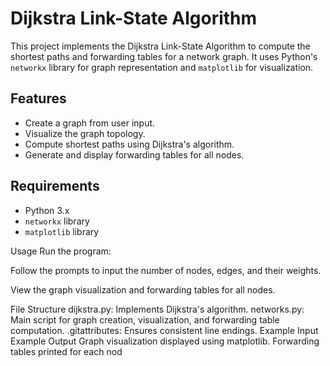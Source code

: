 # Dijkstra Link-State Algorithm

This project implements the Dijkstra Link-State Algorithm to compute the shortest paths and forwarding tables for a network graph. It uses Python's `networkx` library for graph representation and `matplotlib` for visualization.

## Features

- Create a graph from user input.
- Visualize the graph topology.
- Compute shortest paths using Dijkstra's algorithm.
- Generate and display forwarding tables for all nodes.

## Requirements

- Python 3.x
- `networkx` library
- `matplotlib` library


Usage
Run the program:

Follow the prompts to input the number of nodes, edges, and their weights.

View the graph visualization and forwarding tables for all nodes.

File Structure
dijkstra.py: Implements Dijkstra's algorithm.
networks.py: Main script for graph creation, visualization, and forwarding table computation.
.gitattributes: Ensures consistent line endings.
Example Input
Example Output
Graph visualization displayed using matplotlib.
Forwarding tables printed for each nod
